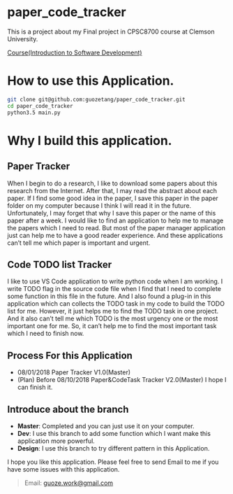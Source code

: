 # paper_code_tracker
This is a project about my Final project in CPSC8700 course at Clemson University.  

[Course(Introduction to Software Development)](https://people.cs.clemson.edu/~malloy/courses/8700-2018/index.html)

# How to use this Application.
```bash
git clone git@github.com:guozetang/paper_code_tracker.git
cd paper_code_tracker
python3.5 main.py
```

# Why I build this application.
## Paper Tracker
When I begin to do a research, I like to download some papers about this research from the Internet. After that, I may read the abstract about each paper. If I find some good idea in the paper, I save this paper in the paper folder on my computer because I think I will read it in the future. Unfortunately, I may forget that why I save this paper or the name of this paper after a week. I would like to find an application to help me to manage the papers which I need to read. But most of the paper manager application just can help me to have a good reader experience. And these applications can’t tell me which paper is important and urgent.

## Code TODO list Tracker
I like to use VS Code application to write python code when I am working. I write TODO flag in the source code file when I find that I need to complete some function in this file in the future. And I also found a plug-in in this application which can collects the TODO task in my code to build the TODO list for me. However, it just helps me to find the TODO task in one project. And it also can’t tell me which TODO is the most urgency one or the most important one for me. So, it can’t help me to find the most important task which I need to finish now.

## Process For this Application
- 08/01/2018 Paper Tracker V1.0(Master)
- (Plan) Before 08/10/2018 Paper&CodeTask Tracker V2.0(Master) I hope I can finish it.

## Introduce about the branch
- **Master**: Completed and you can just use it on your computer.
- **Dev**: I use this branch to add some function which I want make this application more powerful.
- **Design**: I use this branch to try different pattern in this Application.

I hope you like this application. Please feel free to send Email to me if you have some issues with this application.
> Email: guoze.work@gmail.com
